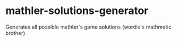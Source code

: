 # mathler-solutions-generator
Generates all possible mathler's game solutions (wordle's mathmetic brother)
